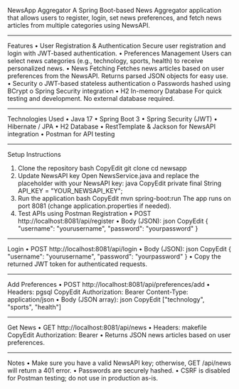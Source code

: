
NewsApp Aggregator
A Spring Boot-based News Aggregator application that allows users to register, login, set news preferences, and fetch news articles from multiple categories using NewsAPI.
________________________________________
Features
•	User Registration & Authentication
Secure user registration and login with JWT-based authentication.
•	Preferences Management
Users can select news categories (e.g., technology, sports, health) to receive personalized news.
•	News Fetching
Fetches news articles based on user preferences from the NewsAPI. Returns parsed JSON objects for easy use.
•	Security
o	JWT-based stateless authentication
o	Passwords hashed using BCrypt
o	Spring Security integration
•	H2 In-memory Database
For quick testing and development. No external database required.
________________________________________
Technologies Used
•	Java 17
•	Spring Boot 3
•	Spring Security (JWT)
•	Hibernate / JPA
•	H2 Database
•	RestTemplate & Jackson for NewsAPI integration
•	Postman for API testing
________________________________________
Setup Instructions
1.	Clone the repository
bash
CopyEdit
git clone <your-repo-url>
cd newsapp
2.	Update NewsAPI key
Open NewsService.java and replace the placeholder with your NewsAPI key:
java
CopyEdit
private final String API_KEY = "YOUR_NEWSAPI_KEY";
3.	Run the application
bash
CopyEdit
mvn spring-boot:run
The app runs on port 8081 (change application.properties if needed).
4.	Test APIs using Postman
Registration
•	POST http://localhost:8081/api/register
•	Body (JSON):
json
CopyEdit
{
  "username": "yourusername",
  "password": "yourpassword"
}
________________________________________
Login
•	POST http://localhost:8081/api/login
•	Body (JSON):
json
CopyEdit
{
  "username": "yourusername",
  "password": "yourpassword"
}
•	Copy the returned JWT token for authenticated requests.
________________________________________
Add Preferences
•	POST http://localhost:8081/api/preferences/add
•	Headers:
pgsql
CopyEdit
Authorization: Bearer <your-token>
Content-Type: application/json
•	Body (JSON array):
json
CopyEdit
["technology", "sports", "health"]
________________________________________
Get News
•	GET http://localhost:8081/api/news
•	Headers:
makefile
CopyEdit
Authorization: Bearer <your-token>
•	Returns JSON news articles based on user preferences.
________________________________________
Notes
•	Make sure you have a valid NewsAPI key; otherwise, GET /api/news will return a 401 error.
•	Passwords are securely hashed.
•	CSRF is disabled for Postman testing; do not use in production as-is.

